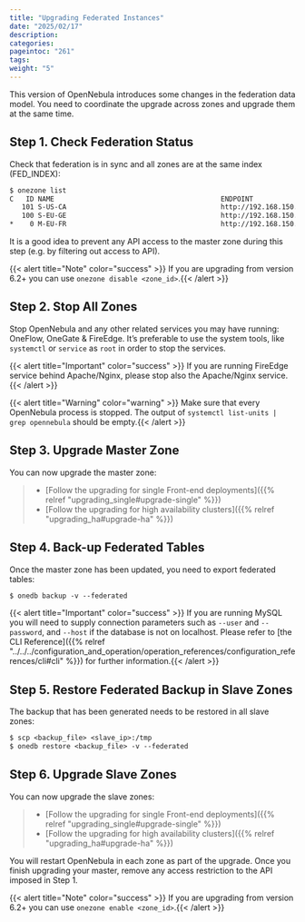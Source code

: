 ```yaml
---
title: "Upgrading Federated Instances"
date: "2025/02/17"
description:
categories:
pageintoc: "261"
tags:
weight: "5"
---
```


<a id="upgrade-federation"></a>

<!--# Upgrading a Federation -->

<!-- TYPE A. NO CHANGES IN FEDERATION TABLES

This version of OpenNebula does not modify the federation data model. You can upgrade each zone asynchronously following the corresponding guide:

* :ref:`Follow the upgrading for single Front-end deployments <upgrading_single>`
* :ref:`Follow the upgrading for high availability clusters <upgrading_ha>` -->
<!-- TYPE B. CHANGES IN FEDERATION TABLES -->

This version of OpenNebula introduces some changes in the federation data model. You need to coordinate the upgrade across zones and upgrade them at the same time.

## Step 1. Check Federation Status

Check that federation is in sync and all zones are at the same index (FED_INDEX):

```default
$ onezone list
C   ID NAME                                         ENDPOINT                                      FED_INDEX
   101 S-US-CA                                      http://192.168.150.3:2633/RPC2                715438
   100 S-EU-GE                                      http://192.168.150.2:2633/RPC2                715438
*    0 M-EU-FR                                      http://192.168.150.1:2633/RPC2                715438
```

It is a good idea to prevent any API access to the master zone during this step (e.g. by filtering out access to API).

{{< alert title="Note" color="success" >}}
If you are upgrading from version 6.2+ you can use `onezone disable <zone_id>`.{{< /alert >}} 

## Step 2. Stop All Zones

Stop OpenNebula and any other related services you may have running: OneFlow, OneGate & FireEdge. It’s preferable to use the system tools, like `systemctl` or `service` as `root` in order to stop the services.

{{< alert title="Important" color="success" >}}
If you are running FireEdge service behind Apache/Nginx, please stop also the Apache/Nginx service.{{< /alert >}} 

{{< alert title="Warning" color="warning" >}}
Make sure that every OpenNebula process is stopped. The output of `systemctl list-units | grep opennebula` should be empty.{{< /alert >}} 

## Step 3. Upgrade Master Zone

You can now upgrade the master zone:

> * [Follow the upgrading for single Front-end deployments]({{% relref "upgrading_single#upgrade-single" %}})
> * [Follow the upgrading for high availability clusters]({{% relref "upgrading_ha#upgrade-ha" %}})

## Step 4. Back-up Federated Tables

Once the master zone has been updated, you need to export federated tables:

```default
$ onedb backup -v --federated
```

{{< alert title="Important" color="success" >}}
If you are running MySQL you will need to supply connection parameters such as `--user` and `--password`, and `--host` if the database is not on localhost. Please refer to [the CLI Reference]({{% relref "../../../configuration_and_operation/operation_references/configuration_references/cli#cli" %}}) for further information.{{< /alert >}} 

## Step 5. Restore Federated Backup in Slave Zones

The backup that has been generated needs to be restored in all slave zones:

```default
$ scp <backup_file> <slave_ip>:/tmp
$ onedb restore <backup_file> -v --federated
```

## Step 6. Upgrade Slave Zones

You can now upgrade the slave zones:

> * [Follow the upgrading for single Front-end deployments]({{% relref "upgrading_single#upgrade-single" %}})
> * [Follow the upgrading for high availability clusters]({{% relref "upgrading_ha#upgrade-ha" %}})

You will restart OpenNebula in each zone as part of the upgrade. Once you finish upgrading your master, remove any access restriction to the API imposed in Step 1.

{{< alert title="Note" color="success" >}}
If you are upgrading from version 6.2+ you can use `onezone enable <zone_id>`.{{< /alert >}} 

